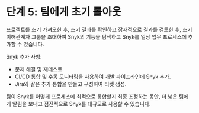 # 단계 5: 팀에게 초기 롤아웃

프로젝트를 초기 가져오한 후, 초기 결과를 확인하고 잠재적으로 결과를 검토한 후, 초기 이해관계자 그룹을 초대하여 Snyk의 기능을 탐색하고 Snyk를 일상 업무 프로세스에 추가할 수 있습니다.

Snyk 추가 사항:

- 문제 해결 및 재테스트.
- CI/CD 통합 및 수동 모니터링을 사용하여 개발 파이프라인에 Snyk 추가.
- Jira와 같은 추가 통합을 만들고 구성하여 티켓 생성.

팀이 Snyk를 어떻게 프로세스에 최적으로 통합할지 최종 조정하는 동안, 더 넓은 팀에게 알림을 보내고 점진적으로 Snyk를 대규모로 사용할 수 있습니다.